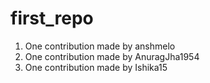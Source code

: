 # first_repo


1. One contribution made by anshmelo
2. One contribution made by AnuragJha1954
3. One contribution made by Ishika15
